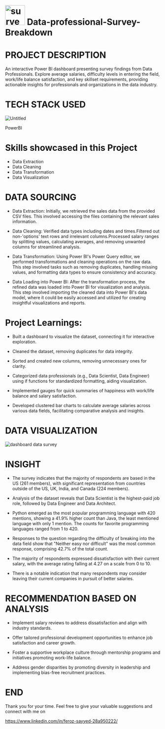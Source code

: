 # <img width="64" height="64" src="https://img.icons8.com/dusk/64/survey.png" alt="survey"/> Data-professional-Survey-Breakdown

 # PROJECT DESCRIPTION
 
An interactive Power BI dashboard presenting survey findings from Data Professionals. Explore average salaries, difficulty levels in entering the field, work/life balance satisfaction, and key skillset requirements, providing actionable insights for professionals and organizations in the data industry.
 

 # TECH STACK USED

 ![Untitled](https://github.com/harshitgahlaut/Madhav_E_Commerce_Sales_Dashboard_PowerBI/assets/142779836/cebb1251-93c5-46b3-8d9c-4957e1d844cf) 

PowerBI

 # Skills showcased in this Project

- Data Extraction
- Data Cleaning
- Data Transformation
- Data Visualization


# DATA SOURCING

- Data Extraction: Initially, we retrieved the sales data from the provided CSV files. This involved accessing the files containing the relevant sales information.


- Data Cleaning: Verified data types including dates and times.Filtered out non-'options' text rows and irrelevant columns.Processed salary ranges by splitting values, calculating averages, and removing unwanted columns for streamlined analysis.


- Data Transformation: Using Power BI's Power Query editor, we performed transformations and cleaning operations on the raw data. This step involved tasks such as removing duplicates, handling missing values, and formatting data types to ensure consistency and accuracy.


- Data Loading into Power BI: After the transformation process, the refined data was loaded into Power BI for visualization and analysis. This step involved importing the cleaned data into Power BI's data model, where it could be easily accessed and utilized for creating insightful visualizations and reports.


# Project Learnings:
  
- Built a dashboard to visualize the dataset, connecting it for interactive exploration.

  
- Cleaned the dataset, removing duplicates for data integrity.

  
- Sorted and created new columns, removing unnecessary ones for clarity.

  
- Categorized data professionals (e.g., Data Scientist, Data Engineer) using if functions for standardized formatting, aiding visualization.

  
- Implemented gauges for quick summaries of happiness with work/life balance and salary satisfaction.

  
- Developed clustered bar charts to calculate average salaries across various data fields, facilitating comparative analysis and insights.

  
  


# DATA VISUALIZATION


  ![dashboard data survey](https://github.com/feroz271/Data-professional-Survey-Breakdown/assets/162626833/671db7f7-d86c-4d58-bf19-00279d8f1845)




# INSIGHT


- The survey indicates that the majority of respondents are based in the US (261 members), with significant representation from countries outside of the US, UK, India, and Canada (224 members).
 

- Analysis of the dataset reveals that Data Scientist is the highest-paid job role, followed by Data Engineer and Data Architect.


- Python emerged as the most popular programming language with 420 mentions, showing a 41.9% higher count than Java, the least mentioned language with only 1 mention. The counts for favorite programming languages ranged from 1 to 420.


- Responses to the question regarding the difficulty of breaking into the data field show that "Neither easy nor difficult" was the most common response, comprising 42.7% of the total count.


- The majority of respondents expressed dissatisfaction with their current salary, with the average rating falling at 4.27 on a scale from 0 to 10.


- There is a notable indication that many respondents may consider leaving their current companies in pursuit of better salaries.


# RECOMMENDATION BASED ON ANALYSIS

-  Implement salary reviews to address dissatisfaction and align with industry standards.


- Offer tailored professional development opportunities to enhance job satisfaction and career growth.


- Foster a supportive workplace culture through mentorship programs and initiatives promoting work-life balance.


- Address gender disparities by promoting diversity in leadership and implementing bias-free recruitment practices.


# END

Thank you for your time. Feel free to give your valuable suggestions and connect with me on

https://www.linkedin.com/in/feroz-sayyed-28a950222/
